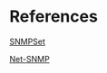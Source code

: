 # References
[SNMPSet](http://www.net-snmp.org/docs/man/snmpset.html)

[Net-SNMP](http://www.net-snmp.org/)